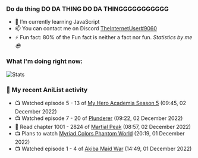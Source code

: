 ### Do da thing DO DA THING DO DA THINGGGGGGGGGGG

<!-- **TheInternetUser0/TheInternetUser0** is a ✨ _special_ ✨ repository because its `README.md` (this file) appears on your GitHub profile. -->


- 🌱 I’m currently learning JavaScript
- 📫 You can contact me on Discord [TheInternetUser#9060](https://discord.com/users/534117072796385300)
- ⚡ Fun fact: 80% of the Fun fact is neither a fact nor fun. _Statistics by me 😎_

### What I'm doing right now:
![Stats](https://discord.c99.nl/widget/theme-3/534117072796385300.png)

### 🌸 My recent AniList activity

<!-- ANILIST_ACTIVITY:start -->

-   📺 Watched episode 5 - 13 of [My Hero Academia Season 5](https://anilist.co/anime/117193) (09:45, 02 December 2022)
-   📺 Watched episode 7 - 20 of [Plunderer](https://anilist.co/anime/101168) (09:22, 02 December 2022)
-   📖 Read chapter 1001 - 2824 of [Martial Peak](https://anilist.co/manga/104494) (08:57, 02 December 2022)
-   📺 Plans to watch [Myriad Colors Phantom World](https://anilist.co/anime/21306) (20:19, 01 December 2022)
-   📺 Watched episode 1 - 4 of [Akiba Maid War](https://anilist.co/anime/151379) (14:49, 01 December 2022)

<!-- ANILIST_ACTIVITY:end -->
